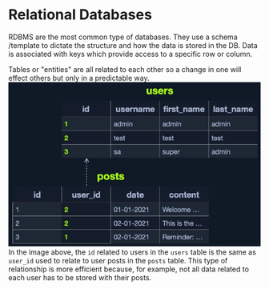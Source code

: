 
# Relational Databases
RDBMS are the most common type of databases. They use a schema /template to dictate the structure and how the data is stored in the DB. Data is associated with keys which provide access to a specific row or column.

Tables or "entities" are all related to each other so a change in one will effect others but only in a predictable way.
![](/coding/coding-pics/DBMS-2.png)
In the image above,  the `id` related to users in the `users` table is the same as `user_id` used to relate to user posts in the `posts` table. This type of relationship is more efficient because, for example, not all data related to each user has to be stored with their posts.